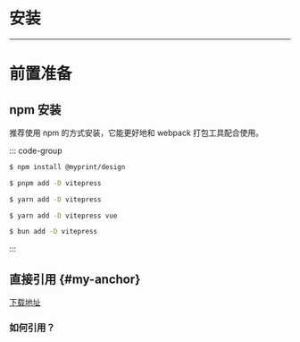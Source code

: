 # 安装

---
# 前置准备

## npm 安装
推荐使用 npm 的方式安装，它能更好地和 webpack 打包工具配合使用。

::: code-group

```sh [npm]
$ npm install @myprint/design
```

```sh [pnpm]
$ pnpm add -D vitepress
```

```sh [yarn]
$ yarn add -D vitepress
```

```sh [yarn (pnp)]
$ yarn add -D vitepress vue
```

```sh [bun]
$ bun add -D vitepress
```

:::

## 直接引用 {#my-anchor}

[下载地址](https://code.visualstudio.com/)

### 如何引用？

